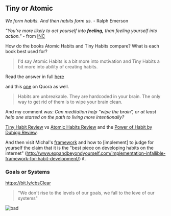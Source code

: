 <!-- title: Tiny Atomic Habits -->

## Tiny or Atomic
_We form habits. And then habits form us._ - Ralph Emerson

 _"You're more likely to act yourself into  **feeling,** than feeling yourself into action."_  - from [INC](https://www.inc.com/benjamin-p-hardy/this-one-idea-from-atomic-habits-will-change-your-life.html)

How do the books Atomic Habits and Tiny Habits compare? What is each book best used for?

> I'd say Atomic Habits is a bit more into motivation and Tiny Habits a bit more into ability of creating habits.

Read the answer in full [here](https://qr.ae/pNPtz9)

and this [one](https://www.quora.com/How-do-I-break-old-habits-and-form-new-ones/answer/Micha%C5%82-Stawicki) on Quora as well. 
> Habits are unbreakable. They are hardcoded in your brain. The only way to get rid of them is to wipe your brain clean.

And my comment was: _Can meditation help “wipe the brain”, or at least help one started on the path to living more intentionally?_

[Tiny Habit Review](http://j.mp/tinyReview) vs [Atomic Habits Review](http://j.mp/atomicReview) and the [Power of Habit by Duhigg Review](https://bit.ly/habitReview).

And then visit Michal's [framework](https://bit.ly/habitFramework) and how to [implement] to judge for yourself the claim that it is the "best piece on developing habits on the internet" (http://www.expandbeyondyourself.com/implementation-infallible-framework-for-habit-development/) it. 

### Goals or Systems

https://bit.ly/cbsClear 

> "We don't rise to the levels of our goals, we fall to the leve of our systems"

![bad](https://files.gitter.im/581c97cbd73408ce4f339dc2/mram/image.png)
